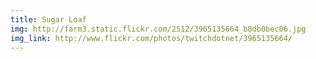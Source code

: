 ```yaml
---
title: Sugar Loaf 
img: http://farm3.static.flickr.com/2512/3965135664_b8db0bec06.jpg 
img_link: http://www.flickr.com/photos/twitchdotnet/3965135664/ 
---
```

